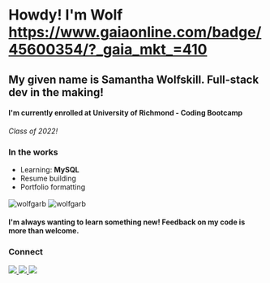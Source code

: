 # Howdy! I'm Wolf https://www.gaiaonline.com/badge/45600354/?_gaia_mkt_=410
## My given name is Samantha Wolfskill. Full-stack dev in the making!
#### I'm currently enrolled at **University of Richmond - Coding Bootcamp**
_Class of 2022!_

### In the works
- Learning: **MySQL**
- Resume building
- Portfolio formatting

<img align="center" src="https://github-readme-stats.vercel.app/api?username=wolfgarb&show_icons=true&locale=en&theme=dark" alt="wolfgarb" />

<img align="center" src="https://github-readme-stats.vercel.app/api/top-langs?username=wolfgarb&show_icons=true&locale=en&layout=compact&theme=dark" alt="wolfgarb" />

#### I'm always wanting to learn something new! Feedback on my code is more than welcome.

### Connect
<a href="mailto:sraewolfskill@gmail.com">
  <img src="https://img.shields.io/badge/Gmail-D14836?style=for-the-badge&logo=gmail&logoColor=white" />
 </a>
<a href="https://www.linkedin.com/in/srwolfskill">
  <img src="https://img.shields.io/badge/LinkedIn-0077B5?style=for-the-badge&logo=linkedin&logoColor=white" />
 </a>
<a href

![](https://dcbadge.vercel.app/api/shield/746823093468790785?compact=true)


